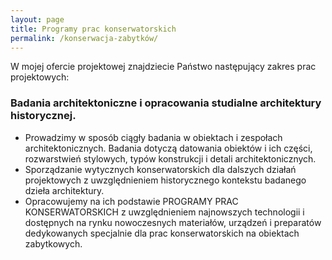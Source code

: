 ```yaml
---
layout: page
title: Programy prac konserwatorskich
permalink: /konserwacja-zabytków/
---
```


W mojej ofercie projektowej znajdziecie Państwo następujący zakres prac projektowych:

### Badania architektoniczne i opracowania studialne architektury historycznej.

- Prowadzimy w sposób ciągły badania w obiektach i zespołach architektonicznych. Badania dotyczą datowania obiektów i ich części, rozwarstwień stylowych, typów konstrukcji i detali architektonicznych.
- Sporządzanie wytycznych konserwatorskich dla dalszych działań projektowych z uwzględnieniem historycznego kontekstu badanego dzieła architektury.
- Opracowujemy na ich podstawie PROGRAMY PRAC KONSERWATORSKICH  z uwzględnieniem najnowszych technologii i dostępnych na rynku nowoczesnych materiałów, urządzeń i preparatów dedykowanych specjalnie dla prac konserwatorskich na obiektach zabytkowych.